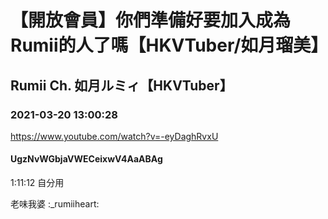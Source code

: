 # 【開放會員】你們準備好要加入成為Rumii的人了嗎【HKVTuber/如月瑠美】

## Rumii Ch. 如月ルミィ【HKVTuber】

### 2021-03-20 13:00:28

https://www.youtube.com/watch?v=-eyDaghRvxU

#### UgzNvWGbjaVWECeixwV4AaABAg

1:11:12 自分用



老味我婆 :_rumiiheart:


